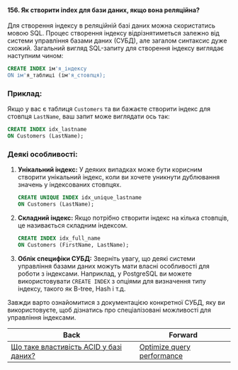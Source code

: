 #### 156. Як створити index для бази даних, якщо вона реляційна?

Для створення індексу в реляційній базі даних можна скористатись мовою SQL. Процес створення індексу відрізнятиметься залежно від системи управління базами даних (СУБД), але загалом синтаксис дуже схожий. Загальний вигляд SQL-запиту для створення індексу виглядає наступним чином:

```sql
CREATE INDEX ім'я_індексу
ON ім'я_таблиці (ім'я_стовпця);
```

### Приклад:

Якщо у вас є таблиця `Customers` та ви бажаєте створити індекс для стовпця `LastName`, ваш запит може виглядати ось так:

```sql
CREATE INDEX idx_lastname
ON Customers (LastName);
```

### Деякі особливості:

1. **Унікальний індекс:**
   У деяких випадках може бути корисним створити унікальний індекс, коли ви хочете уникнути дублювання значень у індексованих стовпцях.

   ```sql
   CREATE UNIQUE INDEX idx_unique_lastname
   ON Customers (LastName);
   ```

2. **Складний індекс:**
   Якщо потрібно створити індекс на кілька стовпців, це називається складним індексом.

   ```sql
   CREATE INDEX idx_full_name
   ON Customers (FirstName, LastName);
   ```

3. **Облік специфіки СУБД:**
   Зверніть увагу, що деякі системи управління базами даних можуть мати власні особливості для роботи з індексами. Наприклад, у PostgreSQL ви можете використовувати `CREATE INDEX` з опціями для визначення типу індексу, такого як B-tree, Hash і т.д.

Завжди варто ознайомитися з документацією конкретної СУБД, яку ви використовуєте, щоб дізнатись про спеціалізовані можливості для управління індексами.

| Back | Forward |
|---|---|
| [Що таке властивість ACID у базі даних?](/ua/middle/database/what-is-the-acid-property-in-databases.md)  | [Optimize query performance](/ua/middle/database/improve-query-speed.md) |